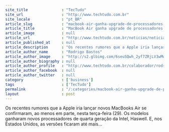 ```yaml
---
site_title               : "TecTudo"
site_url                 : "http://www.techtudo.com.br"
site_locale              : "pt_BR"
article_slug             : "macbook-air-ganha-upgrade-de-processadores-haswell-e-fica-mais-barato"
article_title            : "MacBook Air ganha upgrade de processadores Haswell e fica mais barato"
article_image            : null
article_url              : "http://www.techtudo.com.br/noticias/noticia/2014/04/apple-atualiza-linha-dos-macbooks-air-com-processadores-intel-haswell.html"
article_published_at     : null
article_description      : "Os recentes rumores que a Apple iria lançar novos MacBooks Air se confirmaram, ao menos em parte, nesta terça-feira (29). Os modelos ganharam novos processadores de quarta geração da Intel, Haswell. E, nos Estados Unidos, as versões ficaram até mais..."
article_author_name      : "Rodrigo Bastos"
article_author_image     : "http://s2.glbimg.com/6seuSQwh_2yf7ZRjLV3wMw_wplM=/30x30/s2.glbimg.com/QS7G4QU8hyNdGsj7_f_A8DVoItI=/0x0:606x606/140x140/s.glbimg.com/po/tt2/f/original/2014/02/06/screen_shot_2013-12-02_at_5.35.16_pm.png"
article_author_biography : null
article_author_profile   : "http://www.techtudo.com.br/colaborador/rodrigo-bastos.html"
article_author_facebook  : null
article_author_twitter   : null
category                 : ['business']
tags                     : ['TecTudo']
permalink                : "/:categories/macbook-air-ganha-upgrade-de-processadores-haswell-e-fica-mais-barato/"
layout                   : post
---
```


Os recentes rumores que a Apple iria lançar novos MacBooks Air se confirmaram, ao menos em parte, nesta terça-feira (29). Os modelos ganharam novos processadores de quarta geração da Intel, Haswell. E, nos Estados Unidos, as versões ficaram até mais...
